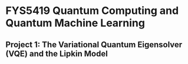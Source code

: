 # FYS5419 Quantum Computing and Quantum Machine Learning
## Project 1: The Variational Quantum Eigensolver (VQE) and the Lipkin Model
